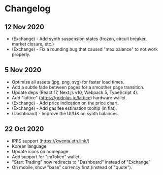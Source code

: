 # Changelog

## 12 Nov 2020

- (Exchange) - Add synth suspension states (frozen, circuit breaker, market closure, etc.)
- (Exchange) - Fix a rounding bug that caused "max balance" to not work properly.

## 5 Nov 2020

- Optimize all assets (jpg, png, svg) for faster load times.
- Add a subtle fade between pages for a smoother page transition.
- Update deps (React 17, Next.js v10, Webpack 5, TypeScript 4).
- Add "lattice" (https://gridplus.io/lattice) hardware wallet.
- (Exchange) - Add price indication on the price chart.
- (Exchange) - Add gas fee estimation tooltip (in fiat).
- (Dashboard) - Improve the UI/UX on synth balances.

## 22 Oct 2020

- IPFS support (https://kwenta.eth.link/)
- Korean language
- Update icons on homepage
- Add support for "imToken" wallet.
- "Start Trading" now redirects to "Dashboard" instead of "Exchange"
- On mobile, show "base" currency first (instead of "quote").
